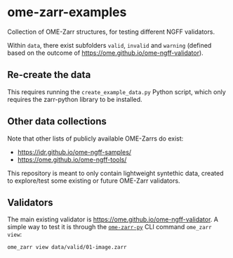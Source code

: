 # ome-zarr-examples

Collection of OME-Zarr structures, for testing different NGFF validators.

Within `data`, there exist subfolders `valid`, `invalid` and `warning` (defined based on the outcome of https://ome.github.io/ome-ngff-validator).

## Re-create the data

This requires running the `create_example_data.py` Python script, which only requires
the zarr-python library to be installed.

## Other data collections

Note that other lists of publicly available OME-Zarrs do exist:

* https://idr.github.io/ome-ngff-samples/
* https://ome.github.io/ome-ngff-tools/

This repository is meant to only contain lightweight syntethic data, created to
explore/test some existing or future OME-Zarr validators.

## Validators

The main existing validator is https://ome.github.io/ome-ngff-validator. A
simple way to test it is through the
[`ome-zarr-py`](https://github.com/ome/ome-zarr-py) CLI command `ome_zarr
view`:
```
ome_zarr view data/valid/01-image.zarr
```
